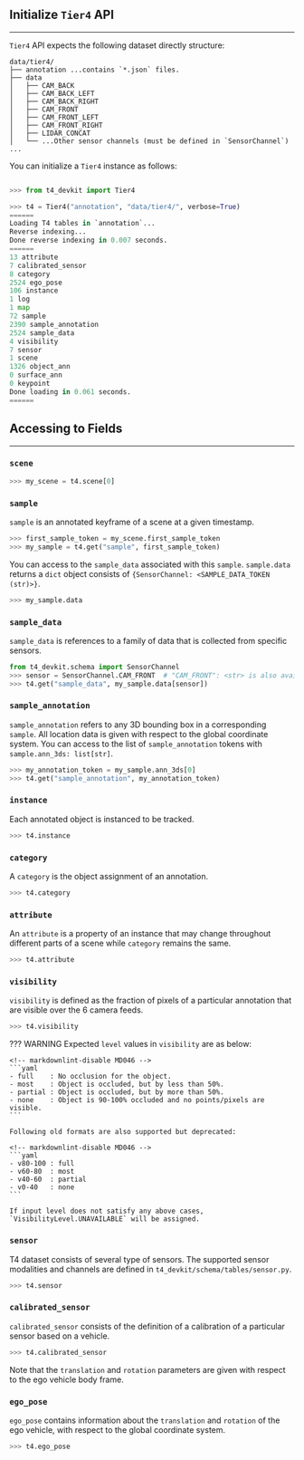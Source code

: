 ## Initialize `Tier4` API

---

`Tier4` API expects the following dataset directly structure:

```shell
data/tier4/
├── annotation ...contains `*.json` files.
├── data
│   ├── CAM_BACK
│   ├── CAM_BACK_LEFT
│   ├── CAM_BACK_RIGHT
│   ├── CAM_FRONT
│   ├── CAM_FRONT_LEFT
│   ├── CAM_FRONT_RIGHT
│   ├── LIDAR_CONCAT
│   └── ...Other sensor channels (must be defined in `SensorChannel`)
...
```

You can initialize a `Tier4` instance as follows:

```python

>>> from t4_devkit import Tier4

>>> t4 = Tier4("annotation", "data/tier4/", verbose=True)
======
Loading T4 tables in `annotation`...
Reverse indexing...
Done reverse indexing in 0.007 seconds.
======
13 attribute
7 calibrated_sensor
8 category
2524 ego_pose
106 instance
1 log
1 map
72 sample
2390 sample_annotation
2524 sample_data
4 visibility
7 sensor
1 scene
1326 object_ann
0 surface_ann
0 keypoint
Done loading in 0.061 seconds.
======
```

## Accessing to Fields

---

### `scene`

```python
>>> my_scene = t4.scene[0]
```

### `sample`

`sample` is an annotated keyframe of a scene at a given timestamp.

```python
>>> first_sample_token = my_scene.first_sample_token
>>> my_sample = t4.get("sample", first_sample_token)
```

You can access to the `sample_data` associated with this `sample`.
`sample.data` returns a `dict` object consists of `{SensorChannel: <SAMPLE_DATA_TOKEN (str)>}`.

```python
>>> my_sample.data
```

### `sample_data`

`sample_data` is references to a family of data that is collected from specific sensors.

```python
from t4_devkit.schema import SensorChannel
>>> sensor = SensorChannel.CAM_FRONT  # "CAM_FRONT": <str> is also available
>>> t4.get("sample_data", my_sample.data[sensor])
```

### `sample_annotation`

`sample_annotation` refers to any 3D bounding box in a corresponding `sample`.
All location data is given with respect to the global coordinate system.
You can access to the list of `sample_annotation` tokens with `sample.ann_3ds: list[str]`.

```python
>>> my_annotation_token = my_sample.ann_3ds[0]
>>> t4.get("sample_annotation", my_annotation_token)
```

### `instance`

Each annotated object is instanced to be tracked.

```python
>>> t4.instance
```

### `category`

A `category` is the object assignment of an annotation.

```python
>>> t4.category
```

### `attribute`

An `attribute` is a property of an instance that may change throughout different parts of a scene while `category` remains the same.

```python
>>> t4.attribute
```

### `visibility`

`visibility` is defined as the fraction of pixels of a particular annotation that are visible over the 6 camera feeds.

```python
>>> t4.visibility
```

<!-- prettier-ignore-start -->
??? WARNING
    Expected `level` values in `visibility` are as below:

    <!-- markdownlint-disable MD046 -->
    ```yaml
    - full    : No occlusion for the object.
    - most    : Object is occluded, but by less than 50%.
    - partial : Object is occluded, but by more than 50%.
    - none    : Object is 90-100% occluded and no points/pixels are visible.
    ```

    Following old formats are also supported but deprecated:

    <!-- markdownlint-disable MD046 -->
    ```yaml
    - v80-100 : full
    - v60-80  : most
    - v40-60  : partial
    - v0-40   : none
    ```

    If input level does not satisfy any above cases, `VisibilityLevel.UNAVAILABLE` will be assigned.
<!-- prettier-ignore-end -->

### `sensor`

T4 dataset consists of several type of sensors.
The supported sensor modalities and channels are defined in `t4_devkit/schema/tables/sensor.py`.

```python
>>> t4.sensor
```

### `calibrated_sensor`

`calibrated_sensor` consists of the definition of a calibration of a particular sensor based on a vehicle.

```python
>>> t4.calibrated_sensor
```

Note that the `translation` and `rotation` parameters are given with respect to the ego vehicle body frame.

### `ego_pose`

`ego_pose` contains information about the `translation` and `rotation` of the ego vehicle, with respect to the global coordinate system.

```python
>>> t4.ego_pose
```
